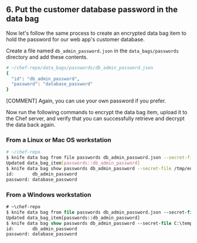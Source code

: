 ## 6. Put the customer database password in the data bag

Now let's follow the same process to create an encrypted data bag item to hold the password for our web app's customer database.

Create a file named <code class="file-path">db\_admin\_password.json</code> in the <code class="file-path">data\_bags/passwords</code> directory and add these contents.

```ruby
# ~/chef-repo/data_bags/passwords/db_admin_password.json
{
  "id": "db_admin_password",
  "password": "database_password"
}
```

[COMMENT] Again, you can use your own password if you prefer.

Now run the following commands to encrypt the data bag item, upload it to the Chef server, and verify that you can successfully retrieve and decrypt the data back again.

### From a Linux or Mac OS workstation

```bash
# ~/chef-repo
$ knife data bag from file passwords db_admin_password.json --secret-file /tmp/encrypted_data_bag_secret
Updated data_bag_item[passwords::db_admin_password]
$ knife data bag show passwords db_admin_password --secret-file /tmp/encrypted_data_bag_secret
id:       db_admin_password
password: database_password
```

### From a Windows workstation

```ps
# ~\chef-repo
$ knife data bag from file passwords db_admin_password.json --secret-file C:\temp\encrypted_data_bag_secret
Updated data_bag_item[passwords::db_admin_password]
$ knife data bag show passwords db_admin_password --secret-file C:\temp\encrypted_data_bag_secret
id:       db_admin_password
password: database_password
```
